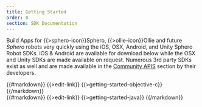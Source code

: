 ```yaml
---
title: Getting Started
order: 0
section: SDK Documentation
---
```


Build Apps for {{>sphero-icon}}Sphero, {{>ollie-icon}}Ollie and future *Sphero* robots very quickly using the iOS, OSX, Android, and Unity Sphero Robot SDKs.  iOS & Android are available for download below while the OSX and Unity SDKs are made available on request.  Numerous 3rd party SDKs exist as well and are made available in the [Community APIS](/javascript-sdk) section by their developers.

<!-- use the subsection edit link for this subsection -->
<div class="objective-c swift language-only" markdown="1">
{{#markdown}}
{{>edit-link}}
{{>getting-started-objective-c}}
{{/markdown}}
</div>

<!-- use the subsection edit link for this subsection -->
<div class="java language-only" markdown="1">
{{#markdown}}
{{>edit-link}}
{{>getting-started-java}}
{{/markdown}}	
</div>
